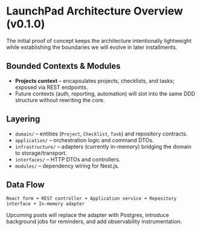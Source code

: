 # LaunchPad Architecture Overview (v0.1.0)

The initial proof of concept keeps the architecture intentionally lightweight while establishing the boundaries we will evolve in later installments.

## Bounded Contexts & Modules

- **Projects context** – encapsulates projects, checklists, and tasks; exposed via REST endpoints.
- Future contexts (auth, reporting, automation) will slot into the same DDD structure without rewriting the core.

## Layering

- `domain/` – entities (`Project`, `Checklist`, `Task`) and repository contracts.
- `application/` – orchestration logic and command DTOs.
- `infrastructure/` – adapters (currently in-memory) bridging the domain to storage/transport.
- `interfaces/` – HTTP DTOs and controllers.
- `modules/` – dependency wiring for Nest.js.

## Data Flow

```
React form ➜ REST controller ➜ Application service ➜ Repository interface ➜ In-memory adapter
```

Upcoming posts will replace the adapter with Postgres, introduce background jobs for reminders, and add observability instrumentation.
